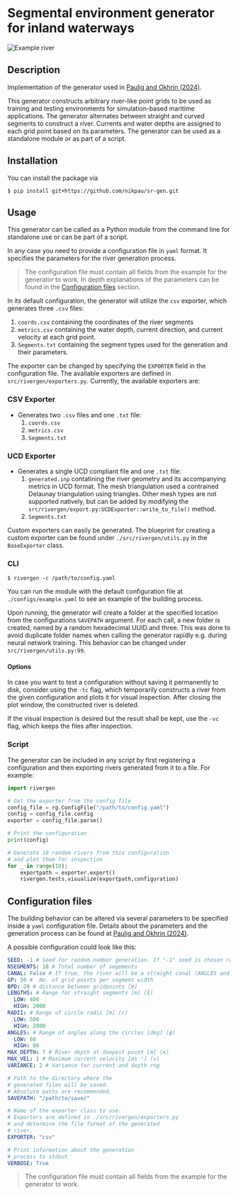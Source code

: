 # Segmental environment generator for inland waterways

![Example river](./example.png)

## Description

Implementation of the generator used in [Paulig and Okhrin (2024)](https://doi.org/10.1016/j.oceaneng.2024.117207).

This generator constructs arbitrary river-like point grids to be used as training and testing environments for simulation-based maritime applications. The generator alternates between straight and curved segments to construct a river. Currents and water depths are assigned to each grid point based on its parameters. The generator can be used as a standalone module or as part of a script.

## Installation

You can install the package via

```console
$ pip install git+https://github.com/nikpau/sr-gen.git
```

## Usage

This generator can be called as a Python module from the command line for standalone use or can be part of a script.

In any case you need to provide a configuration file in `yaml` format. It specifies the parameters for the river generation process.
> The configuration file must contain all fields from the example for the generator to work. In depth explanations of the parameters can be found in the [Configuration files](#configuration-files) section. 

In its default configuration, the generator will utilize the `csv` exporter, which generates three `.csv` files:
1. `coords.csv` containing the coordinates of the river segments
2. `metrics.csv` containing the water depth, current direction, and current velocity at each grid point.
3. `Segments.txt` containing the segment types used for the generation and their parameters.

The exporter can be changed by specifying the `EXPORTER` field in the configuration file. The available exporters are defined in `src/rivergen/exporters.py`. Currently, the available exporters are:

### CSV Exporter
- Generates two `.csv` files and one `.txt` file:
  1. `coords.csv`
  2. `metrics.csv`
  3. `Segments.txt`

### UCD Exporter
- Generates a single UCD compliant file and one `.txt` file:
  1. `generated.inp` contatining the river geometry and its accompanying metrics in UCD format. The mesh triangulation used a contrained Delaunay triangulation using triangles. Other mesh types are not supported natively, but can be added by modifying the `src/rivergen/export.py:UCDExporter::write_to_file()` method.
  2. `Segments.txt` 

Custom exporters can easily be generated. The blueprint for creating a custom exporter can be found under `./src/rivergen/utils.py` in the `BaseExporter` class.

### CLI
```console
$ rivergen -c /path/to/config.yaml
```
You can run the module with the default configuration file at `./configs/example.yaml` to see an example of the building process.

Upon running, the generator will create a folder at the specified location from the configurations `SAVEPATH` argument. For each call, a new folder is created, named by a random hexadecimal UUID and three. This was done to avoid duplicate folder names when calling the generator rapidly e.g. during neural network training. This behavior can be changed under `src/rivergen/utils.py:99`.

#### Options

In case you want to test a configuration without saving it permanently to disk, consider using the `-tc` flag, which temporarily constructs a river from the given configuration and plots it for visual inspection. After closing the plot window, the constructed river is deleted.

If the visual inspection is desired but the result shall be kept, use the `-vc` flag, which keeps the files after inspection.

### Script

The generator can be included in any script by first registering a configuration and then exporting rivers generated from it to a file. For example:

```python
import rivergen

# Get the exporter from the config file
config_file = rg.ConfigFile("/path/to/config.yaml")
config = config_file.config
exporter = config_file.parse()

# Print the configuration
print(config)

# Generate 10 random rivers from this configuration
# and plot them for inspection
for _ in range(10):
    exportpath = exporter.export()
    rivergen.tests.visualize(exportpath,configuration)


```

## Configuration files

The building behavior can be altered via several parameters to be specified inside a `yaml` configuration file. Details about the parameters and the generation process can be found at [Paulig and Okhrin (2024)](https://doi.org/10.1016/j.oceaneng.2024.117207).

A possible configuration could look like this:

```yaml
SEED: -1 # Seed for random number generation. If "-1" seed is chosen randomly
NSEGMENTS: 10 # Total number of segements
CANAL: False # If true, the river will be a straight canal (ANGLES and RADII will be ignored)
GP: 50 #  No. of grid points per segment width
BPD: 20 # distance between gridpoints [m]
LENGTHS: # Range for straight segments [m] (ξ)
  LOW: 400
  HIGH: 2000
RADII: # Range of circle radii [m] (r)
  LOW: 500
  HIGH: 2000
ANGLES: # Range of angles along the circles [deg] (ϕ)
  LOW: 60
  HIGH: 80
MAX_DEPTH: 7 # River depth at deepest point [m] (κ)
MAX_VEL: 1 # Maximum current velocity [ms⁻¹] (ν)
VARIANCE: 2 # Variance for current and depth rng

# Path to the directory where the
# generated files will be saved.
# Absolute paths are recommended.
SAVEPATH: "/path/to/save/"

# Name of the exporter class to use.
# Exporters are defined in ./src/rivergen/exporters.py
# and determine the file format of the generated
# river.
EXPORTER: "csv"

# Print information about the generation 
# process to stdout
VERBOSE: True
```
> The configuration file must contain all fields from the example for the generator to work.
